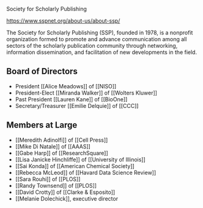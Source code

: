 Society for Scholarly Publishing

https://www.sspnet.org/about-us/about-ssp/

The Society for Scholarly Publishing (SSP), founded in 1978, is a nonprofit organization formed to promote and advance communication among all sectors of the scholarly publication community through networking, information dissemination, and facilitation of new developments in the field.

## Board of Directors
- President [[Alice Meadows]] of [[NISO]]
- President-Elect [[Miranda Walker]] of [[Wolters Kluwer]]
- Past President [[Lauren Kane]] of [[BioOne]]
- Secretary/Treasurer [[Emilie Delquie]] of [[CCC]]


## Members at Large
- [[Meredith Adinolfi]] of [[Cell Press]]
- [[Mike Di Natale]] of [[AAAS]]
- [[Gabe Harp]] of [[ResearchSquare]]
- [[Lisa Janicke Hinchliffe]] of [[University of Illinois]]
- [[Sai Konda]] of [[American Chemical Society]]
- [[Rebecca McLeod]] of [[Havard Data Science Review]]
- [[Sara Rouhi]] of [[PLOS]]
- [[Randy Townsend]] of [[PLOS]]
- [[David Crotty]] of [[Clarke & Esposito]]
- [[Melanie Dolechick]], executive director